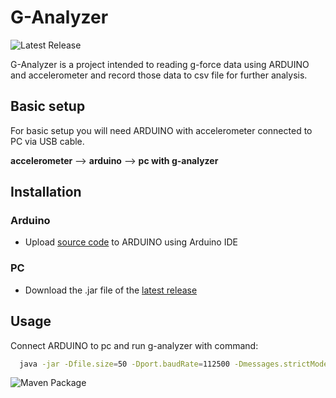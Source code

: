 # G-Analyzer 

![Latest Release](https://img.shields.io/github/v/release/onulo/g-analyzer?label=latest%20release)


G-Analyzer is a project intended to reading g-force data using ARDUINO and accelerometer and record those data to csv file for further analysis.

## Basic setup

For basic setup you will need ARDUINO with accelerometer connected to PC via USB cable.

**accelerometer** --> **arduino**  --> **pc with g-analyzer**

## Installation

### Arduino 
* Upload [source code](arduino/accelerometer-v1/accelerometer-v1.ino) to ARDUINO using Arduino IDE

### PC
* Download the .jar file of the [latest release](https://github.com/onulo/g-analyzer/releases/latest)

## Usage
 Connect ARDUINO to pc and run g-analyzer with command:

```bash
  java -jar -Dfile.size=50 -Dport.baudRate=112500 -Dmessages.strictMode=true -Dfile.name=C:\ARDUINO\out.csv  g-analyzer-[latest].jar
```

![Maven Package](https://github.com/onulo/g-analyzer/workflows/Maven%20Package/badge.svg)
